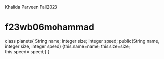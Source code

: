Khalida Parveen 
Fall2023
# f23wb06mohammad
class planets{ String name; integer size; integer speed; public(String name, integer size, integer speed) {this.name=name; this.size=size; this.speed= speed;} }